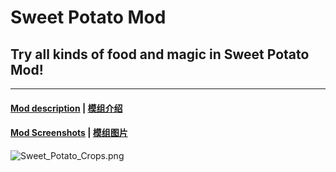 # Sweet Potato Mod

## Try all kinds of food and magic in Sweet Potato Mod!

-----------------------------------------------------------------------------------------

#### [Mod description](https://github.com/Featurehouse/sweet_potato-release/blob/main/sweet_potato-descripton_en_us.md) | [模组介绍](https://github.com/Featurehouse/sweet_potato-release/blob/main/sweet_potato-descripton_zh_cn.md)

#### [Mod Screenshots](https://github.com/Featurehouse/sweet_potato-release/blob/main/Gallary.md) | [模组图片](https://github.com/Featurehouse/sweet_potato-release/blob/main/Gallary.md)

![Sweet_Potato_Crops.png](https://i.loli.net/2020/11/23/zEqy5TQexFDAKuI.png)
